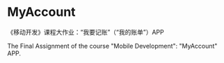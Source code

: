 # MyAccount
 《移动开发》课程大作业：“我要记账”（“我的账单”）APP
 
The Final Assignment of the course "Mobile Development": "MyAccount" APP.
